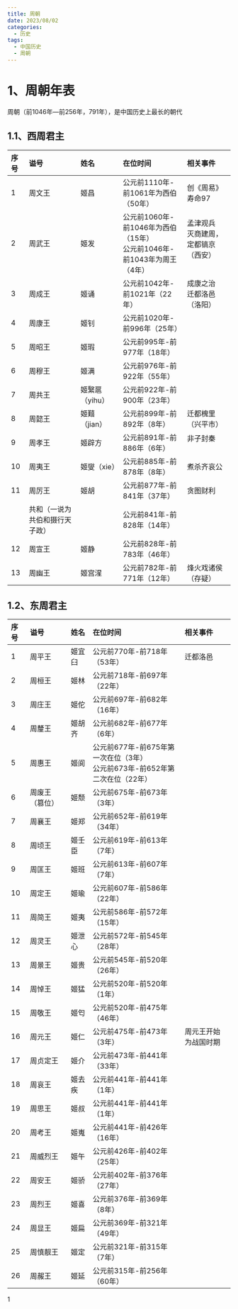 ```yaml
---
title: 周朝
date: 2023/08/02
categories:
  - 历史
tags:
  - 中国历史
  - 周朝
---
```


# 1、周朝年表

周朝（前1046年—前256年，791年），是中国历史上最长的朝代 
## 1.1、西周君主

|     序号     |     谥号                                                                                                      |     姓名                                                                                                    |     在位时间                                                                                   |     相关事件                                                                               |
|:-----------|:------------------------------------------------------------------------------------------------------------|:----------------------------------------------------------------------------------------------------------|:-------------------------------------------------------------------------------------------|:---------------------------------------------------------------------------------------|
|      1     |     周文王                                                                                                     |     姬昌                                                                                                    |      公元前1110年-前1061年为西伯（50年）                                                               |   创《周易》<div>寿命97</div>                                                                 |
|      2     |      周武王                                                                                                    |     姬发                                                                                                    |     <div>公元前1060年-前1046年为西伯（15年）</div><div>公元前1046年-前1043年为周王（4年）</div>                    |   孟津观兵<div>灭商建周，定都镐京（西安）<br></div><div><br></div>                                      |
|      3     |     周成王                                                                                                     |     姬诵                                                                                                    |      公元前1042年-前1021年（22年）                                                                  |   成康之治        <div>迁都洛邑（洛阳）</div>                                                      |
|      4     |     周康王                                                                                                     |     姬钊                                                                                                    |      公元前1020年-前996年（25年）                                                                   |                                                                                        |
|      5     |     周昭王                                                                                                     |     姬瑕                                                                                                    |      公元前995年-前977年（18年）                                                                    |                                                                                        |
|      6     |     周穆王                                                                                                     |     姬满                                                                                                    |      公元前976年-前922年（55年）                                                                    |                                                                                        |
|      7     |     周共王                                                                                                     |     姬繄扈（yihu）                                                                                             |     公元前922年-前900年（23年）                                                                     |                                                                                        |
|      8     |     周懿王                                                                                                     |     姬囏（jian）                                                                                              |     公元前899年-前892年（8年）                                                                      |  <div>迁都槐里（兴平市）</div>                                                                  |
|      9     |     周孝王                                                                                                     |     姬辟方                                                                                                   |      公元前891年-前886年（6年）                                                                     |  非子封秦                                                                  <div><br></div> |
|     10     |     周夷王                                                                                                     |     姬燮（xie）                                                                                               |      公元前885年-前878年（8年）                                                                     | 煮杀齐哀公                                                                                  |
|     11     |     周厉王                                                                                                     |     姬胡                                                                                                    |      公元前877年-前841年（37年）                                                                    | 贪图财利                                                                                   |
|            |     共和（一说为共伯和摄行天子政）                                                                                         |                                                                                                           |      公元前841年-前828年（14年）                                                                    |                                                                                        |
|     12     |     周宣王                                                                                                     |     姬静                                                                                                    |      公元前828年-前783年（46年）                                                                    |                                                                                        |
|     13     |     周幽王                                                                                                     |     姬宫湦                                                                                                   |      公元前782年-前771年（12年）                                                                    | 烽火戏诸侯（存疑）                                                                              |  


## 1.2、东周君主

|     序号      |     谥号        |     姓名                                                                                                    |     在位时间                                                                                                                                                                                     |     相关事件         |
|:------------|:--------------|:----------------------------------------------------------------------------------------------------------|:---------------------------------------------------------------------------------------------------------------------------------------------------------------------------------------------|:-----------------|
|    1        |    周平王        |    姬宜臼                                                                                                    |    <div>公元前770年-前718年（53年）</div>                                                                                                                                                             | 迁都洛邑             |
|    2        |    周桓王        |    姬林                                                                                                     |    公元前718年-前697年（22年）                                                                                                                                                                        |                  |
|    3        |    周庄王        |    姬佗                                                                                                     |      公元前697年-前682年（16年）                                                                                                                                                                      |                  |
|    4        |    周釐王        |    姬胡齐                                                                                                    |      公元前682年-前677年（6年）                                                                                                                                                                       |                  |
|    5        |    周惠王        |    姬阆                                                                                                     |    <div>公元前677年-前675年第一次在位（3年）</div><div>公元前673年-前652年第二次在位（22年）</div>                                                                                                                       |                  |
|    6        |    周废王（篡位）    |    姬颓                                                                                                     |      公元前675年-前673年（3年）                                                                                                                                                                       |                  |
|    7        |    周襄王        |    姬郑                                                                                                     |      公元前652年-前619年（34年）                                                                                                                                                                      |                  |
|    8        |    周顷王        |    姬壬臣                                                                                                    |      公元前619年-前613年（7年）                                                                                                                                                                       |                  |
|    9        |    周匡王        |    姬班                                                                                                     |      公元前613年-前607年（7年）                                                                                                                                                                       |                  |
|       10    |    周定王        |    姬瑜                                                                                                     |      公元前607年-前586年（22年）                                                                                                                                                                      |                  |
|       11    |    周简王        |      姬夷                                                                                                   |      公元前586年-前572年（15年）                                                                                                                                                                      |                  |
|       12    |    周灵王        |    姬泄心                                                                                                    |      公元前572年-前545年（28年）                                                                                                                                                                      |                  |
|       13    |    周景王        |    姬贵                                                                                                     |      公元前545年-前520年（26年）                                                                                                                                                                      |                  |
|       14    |    周悼王        |    姬猛                                                                                                     |      公元前520年-前520年（1年）                                                                                                                                                                       |                  |
|       15    |    周敬王        |    姬匄                                                                                                     |      公元前520年-前475年（46年）                                                                                                                                                                      |                  |
|       16    |    周元王        |    姬仁                                                                                                     |      公元前475年-前473年（3年）                                                                                                                                                                       |    周元王开始为战国时期    |
|       17    |    周贞定王       |    姬介                                                                                                     |      公元前473年-前441年（33年）                                                                                                                                                                      |                  |
|       18    |    周哀王        |    姬去疾                                                                                                    |      公元前441年-前441年（1年）                                                                                                                                                                       |                  |
|       19    |    周思王        |    姬叔                                                                                                     |      公元前441年-前441年（1年）                                                                                                                                                                       |                  |
|       20    |    周考王        |    姬嵬                                                                                                     |      公元前441年-前426年（16年）                                                                                                                                                                      |                  |
|       21    |    周威烈王       |    姬午                                                                                                     |      公元前426年-前402年（25年<span style="background-color: var(--background-primary); color: var(--text-normal); font-family: var(--font-interface); font-size: var(--font-ui-medium);">）</span>   |                  |
|       22    |    周安王        |    姬骄                                                                                                     |      公元前402年-前376年（27年）                                                                                                                                                                      |                  |
|       23    |    周烈王        |    姬喜                                                                                                     |      公元前376年-前369年（8年）                                                                                                                                                                       |                  |
|       24    |    周显王        |    姬扁                                                                                                     |      公元前369年-前321年（49年）                                                                                                                                                                      |                  |
|       25    |    周慎靓王       |    姬定                                                                                                     |      公元前321年-前315年（7年）                                                                                                                                                                       |                  |
|       26    |    周赧王        |    姬延                                                                                                     |      公元前315年-前256年（60年）                                                                                                                                                                      |                  |  


1